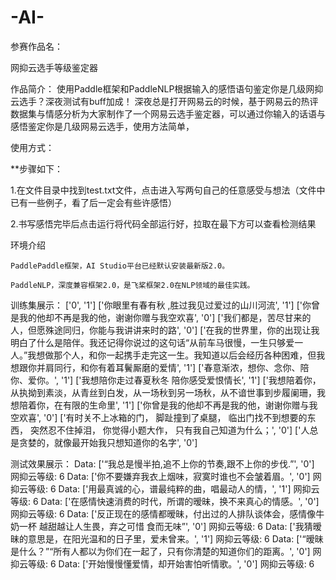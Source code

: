 # -AI-
参赛作品名：

网抑云选手等级鉴定器

作品简介：
使用Paddle框架和PaddleNLP根据输入的感悟语句鉴定你是几级网抑云选手？深夜测试有buff加成！
深夜总是打开网易云的时候，基于网易云的热评数据集与情感分析为大家制作了一个网易云选手鉴定器，可以通过你输入的话语与感悟鉴定你是几级网易云选手，使用方法简单，



使用方式：

**步骤如下：

1.在文件目录中找到test.txt文件，点击进入写两句自己的任意感受与想法（文件中已有一些例子，看了后一定会有些许感悟）

2.书写感悟完毕后点击运行将代码全部运行好，拉取在最下方可以查看检测结果

环境介绍

    PaddlePaddle框架，AI Studio平台已经默认安装最新版2.0。

    PaddleNLP，深度兼容框架2.0，是飞桨框架2.0在NLP领域的最佳实践。

训练集展示：
['0', '1']
['你眼里有春有秋 ,胜过我见过爱过的山川河流', '1']
['你曾是我的他却不再是我的他，谢谢你赠与我空欢喜', '0']
['我们都是，苦尽甘来的人，但愿殊途同归，你能与我讲讲来时的路', '0']
['在我的世界里，你的出现让我明白了什么是陪伴。我还记得你说过的这句话“从前车马很慢，一生只够爱一人。”我想做那个人，和你一起携手走完这一生。我知道以后会经历各种困难，但我想跟你并肩同行，和你有着耳鬢厮磨的爱情', '1']
['春意渐浓，想你、念你、陪你、爱你。', '1']
['我想陪你走过春夏秋冬  陪你感受爱恨情长', '1']
['我想陪着你，从执拗到素淡，从青丝到白发，从一场秋到另一场秋，从不谙世事到步履阑珊，我想陪着你，在有限的生命里', '1']
['你曾是我的他却不再是我的他，谢谢你赠与我空欢喜', '0']
['有时关不上冰箱的门， 脚趾撞到了桌腿， 临出门找不到想要的东西， 突然忍不住掉泪， 你觉得小题大作， 只有我自己知道为什么；', '0']
['人总是贪婪的，就像最开始我只想知道你的名字', '0']

测试效果展示：
Data: ['“我总是慢半拍,追不上你的节奏,跟不上你的步伐.”', '0'] 	 网抑云等级: 6
Data: ['你不要嫌弃我衣上烟味，寂寞时谁也不会皱着眉。', '0'] 	 网抑云等级: 6
Data: ['用最真诚的心，谱最纯粹的曲，唱最动人的情，', '1'] 	 网抑云等级: 6
Data: ['在感情快速消费的时代，所谓的暧昧，换不来真心的情感。', '0'] 	 网抑云等级: 6
Data: ['反正现在的感情都暧昧，付出过的人排队谈体会，感情像牛奶一杯 越甜越让人生畏，弃之可惜 食而无味”', '0'] 	 网抑云等级: 6
Data: ['我猜暧昧的意思是，在阳光温和的日子里，爱未曾来。', '1'] 	 网抑云等级: 6
Data: ['“暧昧是什么？”“所有人都以为你们在一起了，只有你清楚的知道你们的距离。', '0'] 	 网抑云等级: 6
Data: ['开始慢慢懂爱情，却开始害怕听情歌。', '0'] 	 网抑云等级: 6
